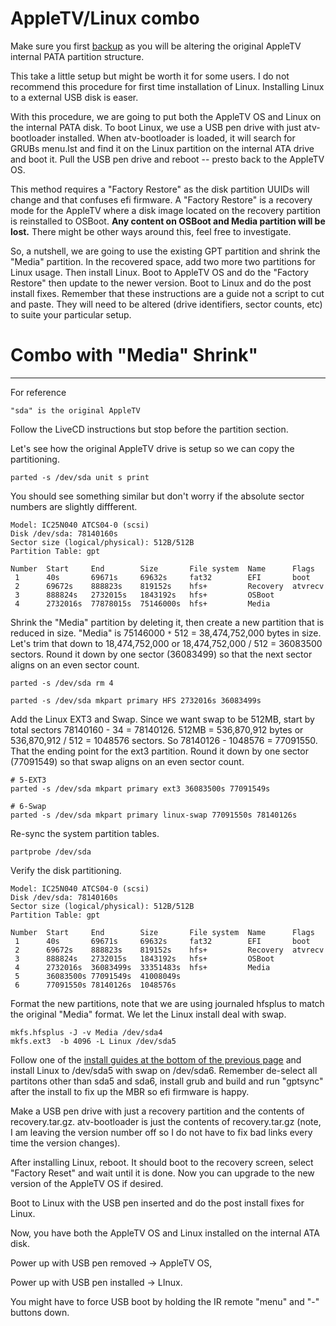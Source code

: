 # AppleTV/Linux combo #

Make sure you first [backup](ATVBackup.md) as you will be altering the original AppleTV internal PATA partition structure.

This take a little setup but might be worth it for some users. I do not recommend this procedure for first time installation of Linux. Installing Linux to a external USB disk is easer.

With this procedure, we are going to put both the AppleTV OS and Linux on the internal PATA disk. To boot Linux, we use a USB pen drive with just atv-bootloader installed. When atv-bootloader is loaded, it will search for GRUBs menu.lst and find it on the Linux partition on the internal ATA drive and boot it. Pull the USB pen drive and reboot -- presto back to the AppleTV OS.

This method requires a "Factory Restore" as the disk partition UUIDs will change and that confuses efi firmware. A "Factory Restore" is a recovery mode for the AppleTV where a disk image located on the recovery partition is reinstalled to OSBoot. **Any content on OSBoot and Media partition will be lost.** There might be other ways around this, feel free to investigate.

So, a nutshell, we are going to use the existing GPT partition and shrink the "Media" partition. In the recovered space, add two more two partitions for Linux usage. Then install Linux. Boot to AppleTV OS and do the "Factory Restore" then update to the newer version. Boot to Linux and do the post install fixes. Remember that these instructions are a guide not a script to cut and paste. They will need to be altered (drive identifiers, sector counts, etc) to suite your particular setup.

# Combo with "Media" Shrink" #

---

For reference
```
"sda" is the original AppleTV
```

Follow the LiveCD instructions but stop before the partition section.

Let's see how the original AppleTV drive is setup so we can copy the partitioning.
```
parted -s /dev/sda unit s print
```

You should see something similar but don't worry if the absolute sector numbers are slightly diffferent.
```
Model: IC25N040 ATCS04-0 (scsi)
Disk /dev/sda: 78140160s
Sector size (logical/physical): 512B/512B
Partition Table: gpt

Number  Start     End        Size       File system  Name      Flags  
 1      40s       69671s     69632s     fat32        EFI       boot   
 2      69672s    888823s    819152s    hfs+         Recovery  atvrecv
 3      888824s   2732015s   1843192s   hfs+         OSBoot           
 4      2732016s  77878015s  75146000s  hfs+         Media            
```

Shrink the "Media" partition by deleting it, then create a new partition that is reduced in size. "Media" is 75146000 `*` 512 = 38,474,752,000 bytes in size. Let's trim that down to 18,474,752,000 or 18,474,752,000 / 512 = 36083500 sectors. Round it down by one sector (36083499) so that the next sector aligns on an even sector count.
```
parted -s /dev/sda rm 4

parted -s /dev/sda mkpart primary HFS 2732016s 36083499s
```


Add the Linux EXT3 and Swap. Since we want swap to be 512MB, start by total sectors 78140160 - 34 = 78140126. 512MB = 536,870,912 bytes or 536,870,912 / 512 = 1048576 sectors. So 78140126 - 1048576 = 77091550. That the ending point for the ext3 partition. Round it down by one sector (77091549) so that swap aligns on an even sector count.
```
# 5-EXT3
parted -s /dev/sda mkpart primary ext3 36083500s 77091549s

# 6-Swap
parted -s /dev/sda mkpart primary linux-swap 77091550s 78140126s
```

Re-sync the system partition tables.
```
partprobe /dev/sda
```

Verify the disk partitioning.
```
Model: IC25N040 ATCS04-0 (scsi)
Disk /dev/sda: 78140160s
Sector size (logical/physical): 512B/512B
Partition Table: gpt

Number  Start     End        Size       File system  Name      Flags  
 1      40s       69671s     69632s     fat32        EFI       boot   
 2      69672s    888823s    819152s    hfs+         Recovery  atvrecv
 3      888824s   2732015s   1843192s   hfs+         OSBoot           
 4      2732016s  36083499s  33351483s  hfs+         Media            
 5      36083500s 77091549s  41008049s                    
 6      77091550s 78140126s  1048576s                   
```

Format the new partitions, note that we are using journaled hfsplus to match the original "Media" format. We let the Linux install deal with swap.
```
mkfs.hfsplus -J -v Media /dev/sda4
mkfs.ext3  -b 4096 -L Linux /dev/sda5
```

Follow one of the [install guides at the bottom of the previous page](InstallingLinux.md) and install Linux to /dev/sda5 with swap on /dev/sda6. Remember de-select all  partitons other than sda5 and sda6, install grub and build and run "gptsync" after the install to fix up the MBR so efi firmware is happy.

Make a USB pen drive with just a recovery partition and the contents of recovery.tar.gz. atv-bootloader is just the contents of recovery.tar.gz (note, I am leaving the version number off so I do not have to fix bad links every time the version changes).

After installing Linux, reboot. It should boot to the recovery screen, select "Factory Reset" and wait until it is done. Now you can upgrade to the new version of the AppleTV OS if desired.

Boot to Linux with the USB pen inserted and do the post install fixes for Linux.

Now, you have both the AppleTV OS and Linux installed on the internal ATA disk.

Power up with USB pen removed -> AppleTV OS,

Power up with USB pen installed -> LInux.

You might have to force USB boot by holding the IR remote "menu" and "-" buttons down.